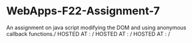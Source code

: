 # WebApps-F22-Assignment-7
An assignment on java script modifying the DOM and using anonymous callback functions./
HOSTED AT : []()/
HOSTED AT : []()/
HOSTED AT : []()/

